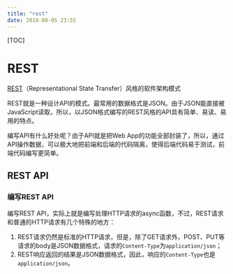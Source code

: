 ```yaml
---
title: "rest"
date: 2018-08-05 23:55
---
```


[TOC]

# REST 

[REST](http://zh.wikipedia.org/wiki/REST)（Representational State Transfer）风格的软件架构模式

REST就是一种设计API的模式。最常用的数据格式是JSON。由于JSON能直接被JavaScript读取，所以，以JSON格式编写的REST风格的API具有简单、易读、易用的特点。

编写API有什么好处呢？由于API就是把Web App的功能全部封装了，所以，通过API操作数据，可以极大地把前端和后端的代码隔离，使得后端代码易于测试，前端代码编写更简单。



## REST API



### 编写REST API

编写REST API，实际上就是编写处理HTTP请求的async函数，不过，REST请求和普通的HTTP请求有几个特殊的地方：

1. REST请求仍然是标准的HTTP请求，但是，除了GET请求外，POST、PUT等请求的body是JSON数据格式，请求的`Content-Type`为`application/json`；
2. REST响应返回的结果是JSON数据格式，因此，响应的`Content-Type`也是`application/json`。

 